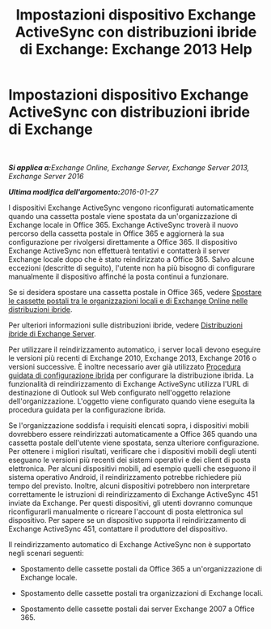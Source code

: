 ﻿---
title: 'Impostazioni dispositivo Exchange ActiveSync con distribuzioni ibride di Exchange: Exchange 2013 Help'
TOCTitle: Impostazioni dispositivo Exchange ActiveSync con distribuzioni ibride di Exchange
ms:assetid: 77f7cd72-2a8a-467e-9ffd-b93f5eeb2f69
ms:mtpsurl: https://technet.microsoft.com/it-it/library/Dn931281(v=EXCHG.150)
ms:contentKeyID: 64361797
ms.date: 01/10/2018
mtps_version: v=EXCHG.150
ms.translationtype: HT
---

# Impostazioni dispositivo Exchange ActiveSync con distribuzioni ibride di Exchange

 

_<strong>Si applica a:</strong>Exchange Online, Exchange Server, Exchange Server 2013, Exchange Server 2016_

_<strong>Ultima modifica dell'argomento:</strong>2016-01-27_

I dispositivi Exchange ActiveSync vengono riconfigurati automaticamente quando una cassetta postale viene spostata da un'organizzazione di Exchange locale in Office 365. Exchange ActiveSync troverà il nuovo percorso della cassetta postale in Office 365 e aggiornerà la sua configurazione per rivolgersi direttamente a Office 365. Il dispositivo Exchange ActiveSync non effettuerà tentativi e contatterà il server Exchange locale dopo che è stato reindirizzato a Office 365. Salvo alcune eccezioni (descritte di seguito), l'utente non ha più bisogno di configurare manualmente il dispositivo affinché la posta continui a funzionare.

Se si desidera spostare una cassetta postale in Office 365, vedere [Spostare le cassette postali tra le organizzazioni locali e di Exchange Online nelle distribuzioni ibride](move-mailboxes-between-on-premises-and-exchange-online-organizations-in-hybrid-deployments-exchange-2013-help.md).

Per ulteriori informazioni sulle distribuzioni ibride, vedere [Distribuzioni ibride di Exchange Server](exchange-server-hybrid-deployments-exchange-2013-help.md).

Per utilizzare il reindirizzamento automatico, i server locali devono eseguire le versioni più recenti di Exchange 2010, Exchange 2013, Exchange 2016 o versioni successive. È inoltre necessario aver già utilizzato [Procedura guidata di configurazione ibrida](hybrid-configuration-wizard-exchange-2013-help.md) per configurare la distribuzione ibrida. La funzionalità di reindirizzamento di Exchange ActiveSync utilizza l'URL di destinazione di Outlook sul Web configurato nell'oggetto relazione dell'organizzazione. L'oggetto viene configurato quando viene eseguita la procedura guidata per la configurazione ibrida.

Se l'organizzazione soddisfa i requisiti elencati sopra, i dispositivi mobili dovrebbero essere reindirizzati automaticamente a Office 365 quando una cassetta postale dell'utente viene spostata, senza ulteriore configurazione. Per ottenere i migliori risultati, verificare che i dispositivi mobili degli utenti eseguano le versioni più recenti dei sistemi operativi e dei client di posta elettronica. Per alcuni dispositivi mobili, ad esempio quelli che eseguono il sistema operativo Android, il reindirizzamento potrebbe richiedere più tempo del previsto. Inoltre, alcuni dispositivi potrebbero non interpretare correttamente le istruzioni di reindirizzamento di Exchange ActiveSync 451 inviate da Exchange. Per questi dispositivi, gli utenti dovranno comunque riconfigurarli manualmente o ricreare l'account di posta elettronica sul dispositivo. Per sapere se un dispositivo supporta il reindirizzamento di Exchange ActiveSync 451, contattare il produttore del dispositivo.

Il reindirizzamento automatico di Exchange ActiveSync non è supportato negli scenari seguenti:

  - Spostamento delle cassette postali da Office 365 a un'organizzazione di Exchange locale.

  - Spostamento delle cassette postali tra organizzazioni di Exchange locali.

  - Spostamento delle cassette postali dai server Exchange 2007 a Office 365.


